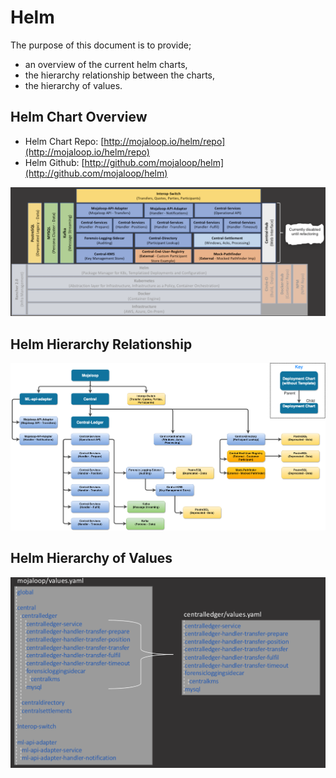 # Helm

The purpose of this document is to provide;

* an overview of the current helm charts,
* the hierarchy relationship between the charts,
* the hierarchy of values.

## Helm Chart Overview

* Helm Chart Repo: [http://mojaloop.io/helm/repo](http://mojaloop.io/helm/repo) 
* Helm Github: [http://github.com/mojaloop/helm](http://github.com/mojaloop/helm)

![Mojaloop Helm - Chart Overview](./assets/diagrams/helm/HelmChartOverview.png)

## Helm Hierarchy Relationship

![Mojaloop Helm - Hierarchy Relationship](./assets/diagrams/helm/HelmHierarchyRelationship.png)

## Helm Hierarchy of Values

![Mojaloop Helm - Hierarchy of Values](./assets/diagrams/helm/HelmHierarchyValues.png)
